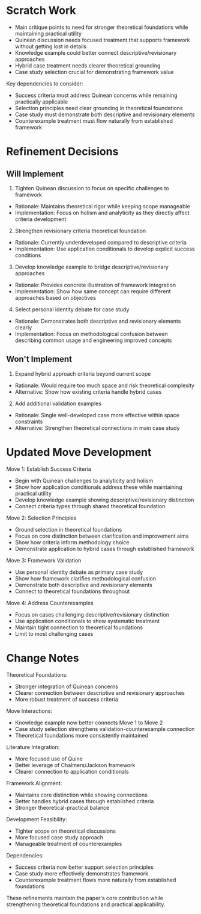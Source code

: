 # Scratch Work
- Main critique points to need for stronger theoretical foundations while maintaining practical utility
- Quinean discussion needs focused treatment that supports framework without getting lost in details
- Knowledge example could better connect descriptive/revisionary approaches
- Hybrid case treatment needs clearer theoretical grounding
- Case study selection crucial for demonstrating framework value

Key dependencies to consider:
- Success criteria must address Quinean concerns while remaining practically applicable
- Selection principles need clear grounding in theoretical foundations
- Case study must demonstrate both descriptive and revisionary elements
- Counterexample treatment must flow naturally from established framework

# Refinement Decisions

## Will Implement

1. Tighten Quinean discussion to focus on specific challenges to framework
- Rationale: Maintains theoretical rigor while keeping scope manageable
- Implementation: Focus on holism and analyticity as they directly affect criteria development

2. Strengthen revisionary criteria theoretical foundation
- Rationale: Currently underdeveloped compared to descriptive criteria
- Implementation: Use application conditionals to develop explicit success conditions

3. Develop knowledge example to bridge descriptive/revisionary approaches
- Rationale: Provides concrete illustration of framework integration
- Implementation: Show how same concept can require different approaches based on objectives

4. Select personal identity debate for case study
- Rationale: Demonstrates both descriptive and revisionary elements clearly
- Implementation: Focus on methodological confusion between describing common usage and engineering improved concepts

## Won't Implement

1. Expand hybrid approach criteria beyond current scope
- Rationale: Would require too much space and risk theoretical complexity
- Alternative: Show how existing criteria handle hybrid cases

2. Add additional validation examples
- Rationale: Single well-developed case more effective within space constraints
- Alternative: Strengthen theoretical connections in main case study

# Updated Move Development

Move 1: Establish Success Criteria
- Begin with Quinean challenges to analyticity and holism
- Show how application conditionals address these while maintaining practical utility
- Develop knowledge example showing descriptive/revisionary distinction
- Connect criteria types through shared theoretical foundation

Move 2: Selection Principles
- Ground selection in theoretical foundations
- Focus on core distinction between clarification and improvement aims
- Show how criteria inform methodology choice
- Demonstrate application to hybrid cases through established framework

Move 3: Framework Validation
- Use personal identity debate as primary case study
- Show how framework clarifies methodological confusion
- Demonstrate both descriptive and revisionary elements
- Connect to theoretical foundations throughout

Move 4: Address Counterexamples
- Focus on cases challenging descriptive/revisionary distinction
- Use application conditionals to show systematic treatment
- Maintain tight connection to theoretical foundations
- Limit to most challenging cases

# Change Notes

Theoretical Foundations:
- Stronger integration of Quinean concerns
- Clearer connection between descriptive and revisionary approaches
- More robust treatment of success criteria

Move Interactions:
- Knowledge example now better connects Move 1 to Move 2
- Case study selection strengthens validation-counterexample connection
- Theoretical foundations more consistently maintained

Literature Integration:
- More focused use of Quine
- Better leverage of Chalmers/Jackson framework
- Clearer connection to application conditionals

Framework Alignment:
- Maintains core distinction while showing connections
- Better handles hybrid cases through established criteria
- Stronger theoretical-practical balance

Development Feasibility:
- Tighter scope on theoretical discussions
- More focused case study approach
- Manageable treatment of counterexamples

Dependencies:
- Success criteria now better support selection principles
- Case study more effectively demonstrates framework
- Counterexample treatment flows more naturally from established foundations

These refinements maintain the paper's core contribution while strengthening theoretical foundations and practical applicability.